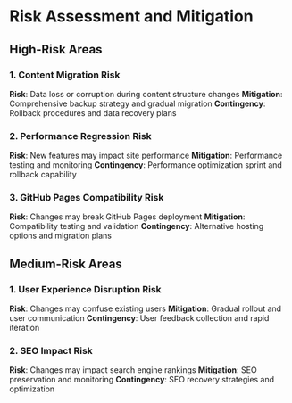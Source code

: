# Risk Assessment and Mitigation

## High-Risk Areas

### 1. Content Migration Risk
**Risk**: Data loss or corruption during content structure changes
**Mitigation**: Comprehensive backup strategy and gradual migration
**Contingency**: Rollback procedures and data recovery plans

### 2. Performance Regression Risk
**Risk**: New features may impact site performance
**Mitigation**: Performance testing and monitoring
**Contingency**: Performance optimization sprint and rollback capability

### 3. GitHub Pages Compatibility Risk
**Risk**: Changes may break GitHub Pages deployment
**Mitigation**: Compatibility testing and validation
**Contingency**: Alternative hosting options and migration plans

## Medium-Risk Areas

### 1. User Experience Disruption Risk
**Risk**: Changes may confuse existing users
**Mitigation**: Gradual rollout and user communication
**Contingency**: User feedback collection and rapid iteration

### 2. SEO Impact Risk
**Risk**: Changes may impact search engine rankings
**Mitigation**: SEO preservation and monitoring
**Contingency**: SEO recovery strategies and optimization
